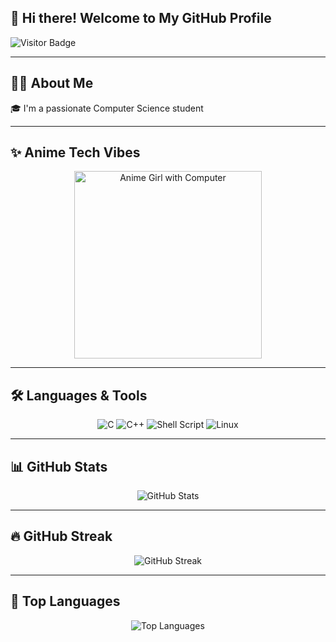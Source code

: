 ## 👋 Hi there! Welcome to My GitHub Profile

<p align="left">
  <img src="https://komarev.com/ghpvc/?username=Ping-Phantom39&style=flat-square" alt="Visitor Badge" />
</p>

---

## 🧑‍💻 About Me

🎓 I'm a passionate Computer Science student  

---

## ✨ Anime Tech Vibes

<p align="center">
  <img src="https://media.giphy.com/media/bGgsc5mWoryfgKBx1u/giphy.gif" width="300" alt="Anime Girl with Computer" />
</p>

---

## 🛠️ Languages & Tools

<p align="center">
  <img src="https://img.shields.io/badge/C-00599C?style=for-the-badge&logo=c&logoColor=white" alt="C" />
  <img src="https://img.shields.io/badge/C++-00599C?style=for-the-badge&logo=c%2B%2B&logoColor=white" alt="C++" />
  <img src="https://img.shields.io/badge/Shell-121011?style=for-the-badge&logo=gnu-bash&logoColor=white" alt="Shell Script" />
  <img src="https://img.shields.io/badge/Linux-FCC624?style=for-the-badge&logo=linux&logoColor=black" alt="Linux" />
</p>

---

## 📊 GitHub Stats

<p align="center">
  <img src="https://github-readme-stats.vercel.app/api?username=Ping-Phantom39&show_icons=true&theme=tokyonight" alt="GitHub Stats" />
</p>

---

## 🔥 GitHub Streak

<p align="center">
  <img src="https://github-readme-streak-stats.herokuapp.com?user=Ping-Phantom39&theme=tokyonight&hide_border=false" alt="GitHub Streak" />
</p>

---

## 📌 Top Languages

<p align="center">
  <img src="https://github-readme-stats.vercel.app/api/top-langs/?username=Ping-Phantom39&layout=compact&theme=tokyonight" alt="Top Languages" />
</p>
